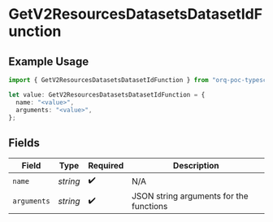 # GetV2ResourcesDatasetsDatasetIdFunction

## Example Usage

```typescript
import { GetV2ResourcesDatasetsDatasetIdFunction } from "orq-poc-typescript/models/operations";

let value: GetV2ResourcesDatasetsDatasetIdFunction = {
  name: "<value>",
  arguments: "<value>",
};
```

## Fields

| Field                                   | Type                                    | Required                                | Description                             |
| --------------------------------------- | --------------------------------------- | --------------------------------------- | --------------------------------------- |
| `name`                                  | *string*                                | :heavy_check_mark:                      | N/A                                     |
| `arguments`                             | *string*                                | :heavy_check_mark:                      | JSON string arguments for the functions |